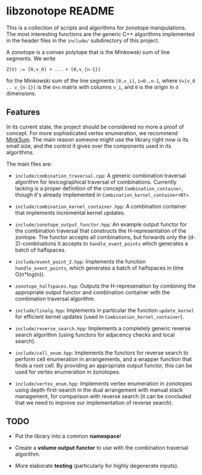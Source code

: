 
libzonotope README
==================

This is a collection of scripts and algorithms for zonotope
manipulations. The most interesting functions are the generic C++
algorithms implemented in the header files in the `include/`
subdirectory of this project.

A zonotope is a convex polytope that is the Minkowski sum of line
segments. We write

    Z(V) := [0,v_0] + ... + [0,v_{n-1}]

for the Minkowski sum of the line segments `[0,v_i]`, `i=0..n-1`,
where `V=[v_0 .. v_{n-1}]` is the `d×n` matrix with columns `v_i`, and
`0` is the origin in `d` dimensions.


Features
--------

In its current state, the project should be considered no more a proof
of concept. For more sophisticated vertex enumeration, we recommend
[MinkSum][1]. The main reason someone might use the library right now
is its small size, and the control it gives over the components used
in its algorithms.

The main files are:

- `include/combination_traversal.cpp`: A generic combination traversal
  algorithm for lexicographical traversal of combinations. Currently
  lacking is a proper definition of the concept
  `Combination_container`, though it's already implemented in
  `Combination_kernel_container<NT>`.

- `include/combination_kernel_container.hpp`: A combination container
  that implements incremental kernel updates.

- `include/zonotope_output_functor.hpp`: An example output functor for
  the combination traversal that constructs the H-representation of
  the zontope. The functor accepts all combinations, but forwards only
  the (d-2)-combinations it accepts to `handle_event_points` which
  generates a batch of halfspaces.
  
- `include/event_point_2.hpp`: Implements the function
  `handle_event_points`, which generates a batch of halfspaces in time
  O(n*log(n)).
  
- `zonotope_halfspaces.hpp`: Outputs the H-represenation by combining
  the appropriate output functor and combination container with the
  combination traversal algorithm.

- `include/linalg.hpp`: Implements in particular the function
  `update_kernel` for efficient kernel updates (used in
  `Combination_kernel_container`).
  
- `include/reverse_search.hpp`: Implements a completely generic
  reverse search algorithm (using functors for adjacency checks and
  local search).

- `include/cell_enum.hpp`: Implements the functors for reverse search
  to perform cell enumeration in arrangements, and a wrapper function
  that finds a root cell. By providing an appropriate output functor,
  this can be used for vertex enumeration in zonotopes.

- `include/vertex_enum.hpp`: Implements vertex enumeration in
  zonotopes using depth-first-search in the dual arrangement with
  manual stack management, for comparison with reverse search (it can
  be concluded that we need to improve our implementation of reverse
  search).
  
[1]: https://sites.google.com/site/christopheweibel/research/minksum


TODO
----

- Put the library into a common **namespace**!

- Create a **volume output functor** to use with the combination
  traversal algorithm.

- More elaborate **testing** (particularly for highly degenerate
  inputs).
